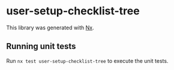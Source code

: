 # user-setup-checklist-tree

This library was generated with [Nx](https://nx.dev).

## Running unit tests

Run `nx test user-setup-checklist-tree` to execute the unit tests.
